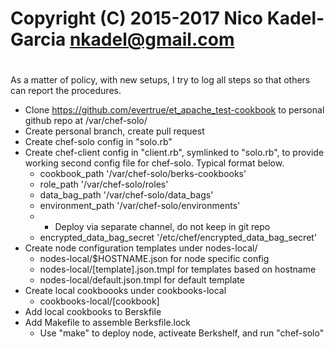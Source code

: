 #
# Copyright (C) 2015-2017 Nico Kadel-Garcia <nkadel@gmail.com>
#

As a matter of policy, with new setups, I try to log all steps so that
others can report the procedures.

* Clone https://github.com/evertrue/et_apache_test-cookbook to
  personal github repo at /var/chef-solo/
* Create personal branch, create pull request
* Create chef-solo config in "solo.rb"
* Create chef-client config in "client.rb", symlinked to "solo.rb", to provide
  working second config file for chef-solo. Typical format below.
  * cookbook_path	'/var/chef-solo/berks-cookbooks'
  * role_path	'/var/chef-solo/roles'
  * data_bag_path	'/var/chef-solo/data_bags'
  * environment_path	'/var/chef-solo/environments'
  * * Deploy via separate channel, do not keep in git repo
  * encrypted_data_bag_secret	'/etc/chef/encrypted_data_bag_secret'
* Create node configuration templates under nodes-local/
  * nodes-local/$HOSTNAME.json	for node specific config
  * nodes-local/[template].json.tmpl	 for templates based on hostname
  * nodes-local/default.json.tmpl	 for default template
* Create local cookboooks under cookbooks-local
  * cookbooks-local/[cookbook]
* Add local cookbooks to Berskfile
* Add Makefile to assemble Berksfile.lock
  * Use "make" to deploy node, activeate Berkshelf, and run "chef-solo"

